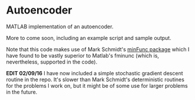 # Autoencoder
MATLAB implementation of an autoencoder.

More to come soon, including an example script and sample output.

Note that this code makes use of Mark Schmidt's [minFunc package](http://www.cs.ubc.ca/~schmidtm/Software) which I have found to be vastly superior to Matlab's fminunc (which is, nevertheless, supported in the code). 

**EDIT 02/09/16** I have now included a simple stochastic gradient descent routine in the repo. It's slower than Mark Schmidt's deterministic routines for the problems I work on, but it might be of some use for larger problems in the future.
